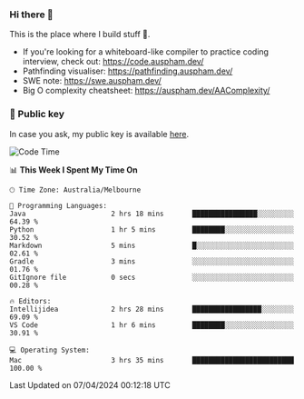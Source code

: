 ### Hi there 👋

This is the place where I build stuff 👀. 

- If you're looking for a whiteboard-like compiler to practice coding interview, check out: https://code.auspham.dev/
- Pathfinding visualiser: https://pathfinding.auspham.dev/
- SWE note: https://swe.auspham.dev/
- Big O complexity cheatsheet: https://auspham.dev/AAComplexity/

### 🔑 Public key

In case you ask, my public key is available [here](https://public.auspham.dev/).

<!--START_SECTION:waka-->
![Code Time](http://img.shields.io/badge/Code%20Time-1%2C244%20hrs%2023%20mins-blue)

📊 **This Week I Spent My Time On** 

```text
🕑︎ Time Zone: Australia/Melbourne

💬 Programming Languages: 
Java                     2 hrs 18 mins       ████████████████░░░░░░░░░   64.39 % 
Python                   1 hr 5 mins         ████████░░░░░░░░░░░░░░░░░   30.52 % 
Markdown                 5 mins              █░░░░░░░░░░░░░░░░░░░░░░░░   02.61 % 
Gradle                   3 mins              ░░░░░░░░░░░░░░░░░░░░░░░░░   01.76 % 
GitIgnore file           0 secs              ░░░░░░░░░░░░░░░░░░░░░░░░░   00.28 % 

🔥 Editors: 
Intellijidea             2 hrs 28 mins       █████████████████░░░░░░░░   69.09 % 
VS Code                  1 hr 6 mins         ████████░░░░░░░░░░░░░░░░░   30.91 % 

💻 Operating System: 
Mac                      3 hrs 35 mins       █████████████████████████   100.00 % 
```


 Last Updated on 07/04/2024 00:12:18 UTC
<!--END_SECTION:waka-->

<!--
**rockmanvnx6/rockmanvnx6** is a ✨ _special_ ✨ repository because its `README.md` (this file) appears on your GitHub profile.

Here are some ideas to get you started:

- 🔭 I’m currently working on ...
- 🌱 I’m currently learning ...
- 👯 I’m looking to collaborate on ...
- 🤔 I’m looking for help with ...
- 💬 Ask me about ...
- 📫 How to reach me: ...
- 😄 Pronouns: ...
- ⚡ Fun fact: ...
-->
